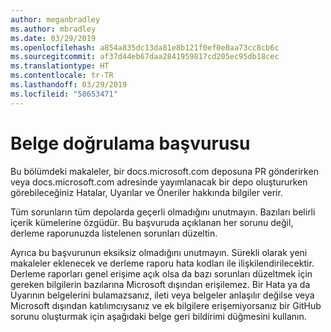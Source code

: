 ```yaml
---
author: meganbradley
ms.author: mbradley
ms.date: 03/29/2019
ms.openlocfilehash: a854a835dc13da81e8b121f0ef0e0aa73cc8cb6c
ms.sourcegitcommit: af37d44eb67daa2841959817cd205ec95db18cec
ms.translationtype: HT
ms.contentlocale: tr-TR
ms.lasthandoff: 03/29/2019
ms.locfileid: "58653471"
---
```

# <a name="docs-validation-reference"></a>Belge doğrulama başvurusu

Bu bölümdeki makaleler, bir docs.microsoft.com deposuna PR gönderirken veya docs.microsoft.com adresinde yayımlanacak bir depo oluştururken görebileceğiniz Hatalar, Uyarılar ve Öneriler hakkında bilgiler verir.

Tüm sorunların tüm depolarda geçerli olmadığını unutmayın. Bazıları belirli içerik kümelerine özgüdür. Bu başvuruda açıklanan her sorunu değil, derleme raporunuzda listelenen sorunları düzeltin.

Ayrıca bu başvurunun eksiksiz olmadığını unutmayın. Sürekli olarak yeni makaleler eklenecek ve derleme raporu hata kodları ile ilişkilendirilecektir. Derleme raporları genel erişime açık olsa da bazı sorunları düzeltmek için gereken bilgilerin bazılarına Microsoft dışından erişilemez. Bir Hata ya da Uyarının belgelerini bulamazsanız, ileti veya belgeler anlaşılır değilse veya Microsoft dışından katılımcıysanız ve ek bilgilere erişemiyorsanız bir GitHub sorunu oluşturmak için aşağıdaki belge geri bildirimi düğmesini kullanın.